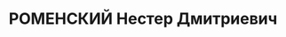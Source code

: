 ---
title: РОМЕНСКИЙ Нестер Дмитриевич
description: "1893 року народження, м. Артемівськ Донецької області, українець, освіта\
  \ початкова, член ВКП(б). Робітник цементного заводу. Проживав: сел. Амвросіївка\
  \ Донецької області, вул. Сталіна, буд. № 12. \n  Заарештований 7 вересня 1937 року.\
  \ Виїзною сесією військової колегії Верховного Суду СРСР у м. Сталіно (м. Донецьк)\
  \ 2 грудня 1937 року засуджений до розстрілу з конфіскацією майна. Вирок приведений\
  \ до виконання 3 грудня 1937 року у м. Сталіно. \n  Реабілітований у 1958 році."
---
